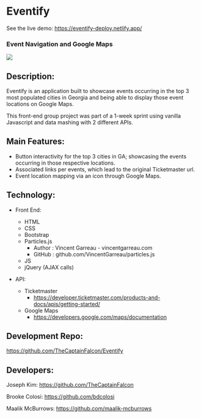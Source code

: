 # Eventify

See the live demo: https://eventify-deploy.netlify.app/

### Event Navigation and Google Maps
![](eventify.gif)

## Description:
Eventify is an application built to showcase events occurring in the top 3 most populated cities in Georgia and being able to display those event locations on Google Maps.

This front-end group project was part of a 1-week sprint using vanilla Javascript and data mashing with 2 different APIs.

## Main Features:
- Button interactivity for the top 3 cities in GA; showcasing the events occurring in those respective locations.
- Associated links per events, which lead to the original Ticketmaster url.
- Event location mapping via an icon through Google Maps.

## Technology: 
- Front End:
  - HTML 
  - CSS
  - Bootstrap
  - Particles.js 
    - Author : Vincent Garreau  - vincentgarreau.com
    - GitHub : github.com/VincentGarreau/particles.js
  - JS
  - jQuery (AJAX calls)

- API:
  - Ticketmaster
    - https://developer.ticketmaster.com/products-and-docs/apis/getting-started/
  - Google Maps
    - https://developers.google.com/maps/documentation 

## Development Repo:
https://github.com/TheCaptainFalcon/Eventify

## Developers:
Joseph Kim:
https://github.com/TheCaptainFalcon

Brooke Colosi:
https://github.com/bdcolosi

Maalik McBurrows:
https://github.com/maalik-mcburrows